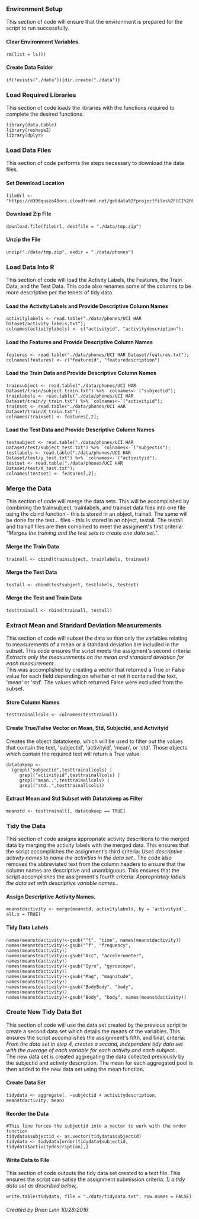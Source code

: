 ### Environment Setup

This section of code will ensure that the environment is prepared for
the script to run successfully.

#### Clear Environment Variables.

    rm(list = ls())

#### Create Data Folder

    if(!exists("./data")){dir.create("./data")}

### Load Required Libraries

This section of code loads the libraries with the functions required to
complete the desired functions.

    library(data.table)
    library(reshape2)
    library(dplyr)

### Load Data Files

This section of code performs the steps necessary to download the data
files.

#### Set Download Location

    fileUrl <- "https://d396qusza40orc.cloudfront.net/getdata%2Fprojectfiles%2FUCI%20HAR%20Dataset.zip"

#### Download Zip File

    download.file(fileUrl, destfile = "./data/tmp.zip")

#### Unzip the File

    unzip("./data/tmp.zip", exdir = "./data/phones")

### Load Data Into R

This section of code will load the Activity Labels, the Features, the
Train Data, and the Test Data. This code also renames some of the
columns to be more descriptive per the tenets of tidy data.

#### Load the Activity Labels and Provide Descriptive Column Names

    activitylabels <- read.table("./data/phones/UCI HAR Dataset/activity_labels.txt");
    colnames(activitylabels) <- c("activityid", "activitydescription");

#### Load the Features and Provide Descriptive Column Names

    features <- read.table("./data/phones/UCI HAR Dataset/features.txt");
    colnames(features) <- c("featureid", "featuredescription")

#### Load the Train Data and Provide Descriptive Column Names

    trainsubject <- read.table("./data/phones/UCI HAR Dataset/train/subject_train.txt") %>% `colnames<-`("subjectid");
    trainlabels <- read.table("./data/phones/UCI HAR Dataset/train/y_train.txt") %>% `colnames<-`("activityid");
    trainset <- read.table("./data/phones/UCI HAR Dataset/train/X_train.txt");
    colnames(trainset) <- features[,2];

#### Load the Test Data and Provide Descriptive Column Names

    testsubject <- read.table("./data/phones/UCI HAR Dataset/test/subject_test.txt") %>% `colnames<-`("subjectid");
    testlabels <- read.table("./data/phones/UCI HAR Dataset/test/y_test.txt") %>% `colnames<-`("activityid");
    testset <- read.table("./data/phones/UCI HAR Dataset/test/X_test.txt");
    colnames(testset) <- features[,2];

### Merge the Data

This section of code will merge the data sets. This will be accomplished
by combining the trainsubject, trainlabels, and trainset data files into
one file using the cbind function - this is stored in an object,
trainall. The same will be done for the test... files - this is stored
in an object, testall. The testall and trainall files are then combined
to meet the assigment's first criteria: *"Merges the training and the
test sets to create one data set."*.

#### Merge the Train Data

    trainall <- cbind(trainsubject, trainlabels, trainset)

#### Merge the Test Data

    testall <- cbind(testsubject, testlabels, testset)

#### Merge the Test and Train Data

    testtrainall <- rbind(trainall, testall)

### Extract Mean and Standard Deviation Measurements

This section of code will subset the data so that only the variables
relating to measurements of a mean or a standard deviation are included
in the subset. This code ensures the script meets the assigment's second
criteria: *Extracts only the measurements on the mean and standard
deviation for each measurement.*.  
This was accomplished by creating a vector that returned a True or False
value for each field depending on whether or not it contained the text,
'mean' or 'std'. The values which returned False were excluded from the
subset.

#### Store Column Names

    testtrainallcols <- colnames(testtrainall) 

#### Create True/False Vector on Mean, Std, Subjectid, and Activityid

Creates the object datatokeep, which will be used to filter out the
values that contain the text, 'subjectid', 'activityid', 'mean', or
'std'. Those objects which contain the required text will return a True
value.

    datatokeep <- 
      (grepl("subjectid",testtrainallcols) | 
         grepl("activityid",testtrainallcols) | 
         grepl("mean..",testtrainallcols) | 
         grepl("std..",testtrainallcols))

#### Extract Mean and Std Subset with Datatokeep as Filter

    meanstd <- testtrainall[, datatokeep == TRUE]

### Tidy the Data

This section of code assigns appropriate activity descritions to the
merged data by merging the activity labels with the merged data. This
ensures that the script accomplishes the assignment's third criteria:
*Uses descriptive activity names to name the activities in the data
set.*. The code also removes the abbreviated text from the column
headers to ensure that the column names are descriptive and unambiguous.
This ensures that the script accomplishes the assignment's fourth
criteria: *Appropriately labels the data set with descriptive variable
names.*.

#### Assign Descriptive Activity Names.

    meanstdactivity <- merge(meanstd, activitylabels, by = 'activityid', all.x = TRUE)

#### Tidy Data Labels

    names(meanstdactivity)<-gsub("^t", "time", names(meanstdactivity))
    names(meanstdactivity)<-gsub("^f", "frequency", names(meanstdactivity))
    names(meanstdactivity)<-gsub("Acc", "accelerometer", names(meanstdactivity))
    names(meanstdactivity)<-gsub("Gyro", "gyroscope", names(meanstdactivity))
    names(meanstdactivity)<-gsub("Mag", "magnitude", names(meanstdactivity))
    names(meanstdactivity)<-gsub("BodyBody", "body", names(meanstdactivity))
    names(meanstdactivity)<-gsub("Body", "body", names(meanstdactivity))

### Create New Tidy Data Set

This section of code will use the data set created by the previous
script to create a second data set which details the means of the
variables. This ensures the script accomplishes the assignment's fifth,
and final, criteria: *From the data set in step 4, creates a second,
independent tidy data set with the average of each variable for each
activity and each subject.*.  
The new data set is created aggregating the data collected previously by
the subjectid and activity description. The mean for each aggregated
pool is then added to the new data set using the mean function.

#### Create Data Set

    tidydata <- aggregate(. ~subjectid + activitydescription, meanstdactivity, mean)

#### Reorder the Data

    #This line forces the subjectid into a vector to work with the order function
    tidydata$subjectid <- as.vector(tidydata$subjectid)
    tidydata <- tidydata[order(tidydata$subjectid, tidydata$activitydescription),]

#### Write Data to File

This section of code outputs the tidy data set created to a text file.
This ensures the script can satisy the assignment submission criteria:
*1) a tidy data set as described below,*.

    write.table(tidydata, file = "./data/tidydata.txt", row.names = FALSE)

###### *Created by Brian Linn 10/28/2016*
